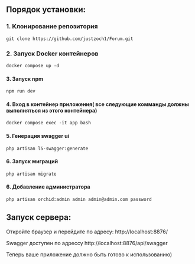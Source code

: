  ## Порядок установки:

### 1. Клонирование репозитория
   
   ``` git clone https://github.com/justzoch1/Forum.git ```

### 2. Запуск Docker контейнеров
   
   ``` docker compose up -d ```
   
#### 3. Запуск npm
   
   ``` npm run dev ```
   
#### 4. Вход в контейнер приложения( все следующие комманды должны выполняться из этого контейнера)
   
   ``` docker compose exec -it app bash ```
   
#### 5. Генерация swagger ui
   
   ``` php artisan l5-swagger:generate ```
   
#### 6. Запуск миграций
   
   ``` php artisan migrate ```

#### 6. Добавление администратора

``` php artisan orchid:admin admin admin@admin.com password ```

## Запуск сервера:

Откройте браузер и перейдите по адресу: http://localhost:8876/

Swagger доступен по адрессу http://localhost:8876/api/swagger

Теперь ваше приложение должно быть готово к использованию)
